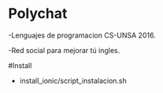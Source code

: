 # Polychat

-Lenguajes de programacion CS-UNSA 2016.

-Red social para mejorar tú ingles.



#Install
 - install_ionic/script_instalacion.sh
